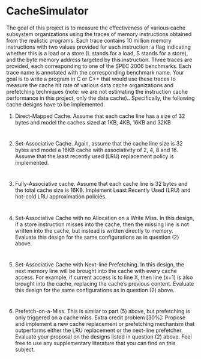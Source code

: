 # CacheSimulator

The goal of this project is to measure the effectiveness of various cache subsystem organizations using the traces of memory instructions obtained from the realistic programs. Each trace contains 10 million memory instructions with two values provided for each instruction: a flag indicating whether this is a load or a store (L stands for a load, S stands for a store), and the byte memory address targeted by this instruction. Three traces are provided, each corresponding to one of the SPEC 2006 benchmarks.   Each trace name is annotated with the corresponding benchmark name.
Your goal is to write a program in C or C++ that would use these traces to measure the cache hit rate of various data cache organizations and prefetching techniques (note: we are not estimating the instruction cache performance in this project, only the data cache).. Specifically, the following cache designs have to be implemented. 

1)	Direct-Mapped Cache. Assume that each cache line has a size of 32 bytes and model the caches sized at 1KB, 4KB, 16KB and 32KB
#
2)	Set-Associative Cache. Again, assume that the cache line size is 32 bytes and model a 16KB cache with associativity of 2, 4, 8 and 16. Assume that the least recently used (LRU) replacement policy is implemented.
#
3)	Fully-Associative cache.  Assume that each cache line is 32 bytes and the total cache size is 16KB. Implement Least Recently Used (LRU) and hot-cold LRU approximation policies.  
#
4)	Set-Associative Cache with no Allocation on a Write Miss. In this design, if a store instruction misses into the cache, then the missing line is not written into the cache, but instead is written directly to memory. Evaluate this design for the same configurations as in question (2) above.  
#
5)	Set-Associative Cache with Next-line Prefetching. In this design, the next memory line will be brought into the cache with every cache access. For example, if current access is to line X, then line (x+1) is also brought into the cache, replacing the cache’s previous content. Evaluate this design for the same configurations as in question (2) above. 
#
6)	Prefetch-on-a-Miss. This is similar to part (5) above, but prefetching is only triggered on a cache miss.
Extra credit problem [30%]: Propose and implement a new cache replacement or prefetching mechanism that outperforms either the LRU replacement or the next-line prefetcher. Evaluate your proposal on the designs listed in question (2) above. Feel free to use any supplementary literature that you can find on this subject.

